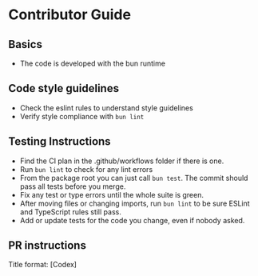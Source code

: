 # Contributor Guide

## Basics
- The code is developed with the bun runtime

## Code style guidelines
- Check the eslint rules to understand style guidelines
- Verify style compliance with `bun lint`

## Testing Instructions
- Find the CI plan in the .github/workflows folder if there is one.
- Run `bun lint` to check for any lint errors
- From the package root you can just call `bun test`. The commit should pass all tests before you merge.
- Fix any test or type errors until the whole suite is green.
- After moving files or changing imports, run `bun lint` to be sure ESLint and TypeScript rules still pass.
- Add or update tests for the code you change, even if nobody asked.

## PR instructions
Title format: [Codex] <Title>
